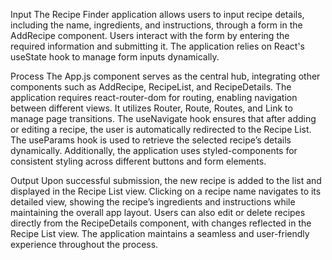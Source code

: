 Input The Recipe Finder application allows users to input recipe details, including the name, ingredients, and instructions, through a form in the AddRecipe component. Users interact with the form by entering the required information and submitting it. The application relies on React's useState hook to manage form inputs dynamically.

Process The App.js component serves as the central hub, integrating other components such as AddRecipe, RecipeList, and RecipeDetails. The application requires react-router-dom for routing, enabling navigation between different views. It utilizes Router, Route, Routes, and Link to manage page transitions. The useNavigate hook ensures that after adding or editing a recipe, the user is automatically redirected to the Recipe List. The useParams hook is used to retrieve the selected recipe’s details dynamically. Additionally, the application uses styled-components for consistent styling across different buttons and form elements.

Output Upon successful submission, the new recipe is added to the list and displayed in the Recipe List view. Clicking on a recipe name navigates to its detailed view, showing the recipe’s ingredients and instructions while maintaining the overall app layout. Users can also edit or delete recipes directly from the RecipeDetails component, with changes reflected in the Recipe List view. The application maintains a seamless and user-friendly experience throughout the process.